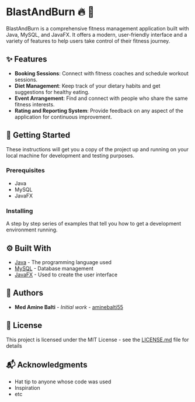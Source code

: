 # BlastAndBurn :fire: :muscle:



BlastAndBurn is a comprehensive fitness management application built with Java, MySQL, and JavaFX. It offers a modern, user-friendly interface and a variety of features to help users take control of their fitness journey.

## :sparkles: Features

- **Booking Sessions**: Connect with fitness coaches and schedule workout sessions.
- **Diet Management**: Keep track of your dietary habits and get suggestions for healthy eating.
- **Event Arrangement**: Find and connect with people who share the same fitness interests.
- **Rating and Reporting System**: Provide feedback on any aspect of the application for continuous improvement.

<!-- Add your animation here -->

## :rocket: Getting Started

These instructions will get you a copy of the project up and running on your local machine for development and testing purposes.

### Prerequisites

- Java
- MySQL
- JavaFX

### Installing

A step by step series of examples that tell you how to get a development environment running.

## :gear: Built With

- [Java](https://www.java.com/) - The programming language used
- [MySQL](https://www.mysql.com/) - Database management
- [JavaFX](https://openjfx.io/) - Used to create the user interface

## :busts_in_silhouette: Authors

- **Med Amine Balti** - *Initial work* - [aminebalti55](https://github.com/aminebalti55)

## :page_with_curl: License

This project is licensed under the MIT License - see the [LICENSE.md](LICENSE.md) file for details

## :mailbox_with_mail: Acknowledgments

- Hat tip to anyone whose code was used
- Inspiration
- etc

